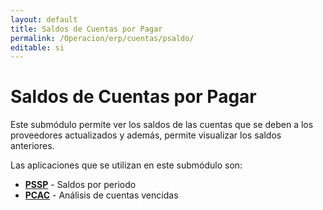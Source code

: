 ```yaml
---
layout: default
title: Saldos de Cuentas por Pagar
permalink: /Operacion/erp/cuentas/psaldo/
editable: si
---
```


# Saldos de Cuentas por Pagar  

Este submódulo permite ver los saldos de las cuentas que se deben a los proveedores actualizados y además, permite visualizar los saldos anteriores.  

Las aplicaciones que se utilizan en este submódulo son:  

* [**PSSP**](http://docs.oasiscom.com/Operacion/erp/cuentas/psaldo/pssp)  - Saldos por periodo  
* [**PCAC**](http://docs.oasiscom.com/Operacion/erp/cuentas/psaldo/pcac)  - Análisis de cuentas vencidas  


